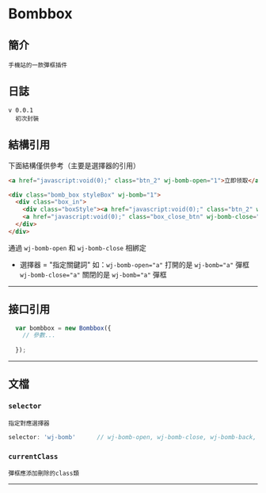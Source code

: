 # **Bombbox**

## 簡介

```
手機站的一款彈框插件
```

## 日誌
```
v 0.0.1
  初次封裝

```

## 結構引用
下面結構僅供參考（主要是選擇器的引用）
``` html
<a href="javascript:void(0);" class="btn_2" wj-bomb-open="1">立即领取</a>

<div class="bomb_box styleBox" wj-bomb="1">
  <div class="box_in">
    <div class="boxStyle"><a href="javascript:void(0);" class="btn_2" wj-bomb-open="2">立即领取1</a></div>
    <a href="javascript:void(0);" class="box_close_btn" wj-bomb-close="1">&times;</a>
  </div>
</div>
```


通過 `wj-bomb-open` 和 `wj-bomb-close` 相綁定

+ 選擇器 = "指定關鍵詞"
   如：`wj-bomb-open="a"` 打開的是 `wj-bomb="a"` 彈框
       `wj-bomb-close="a"` 關閉的是 `wj-bomb="a"` 彈框


-------

## 接口引用
``` javascript
  var bombbox = new Bombbox({
    // 參數...
    
  });
```

-------


## 文檔
### `selector`
``` 參數
指定對應選擇器

```
``` javascript
selector: 'wj-bomb'      // wj-bomb-open, wj-bomb-close, wj-bomb-back, wj-bomb
```

### `currentClass`
``` 參數
彈框應添加刪除的class類

```





-------




